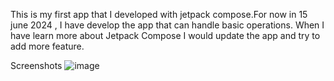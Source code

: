 This is my first app that I developed with jetpack compose.For now in 15 june 2024 , I have develop the app that can handle basic operations. 
When I have learn more about Jetpack Compose I would update the app and try to add more feature. 

Screenshots ![image](https://github.com/Abir-Zayn/jetpackComposeCalculator/assets/62856303/c6677fb9-d780-485b-9d4a-21082fa0f3c9)


